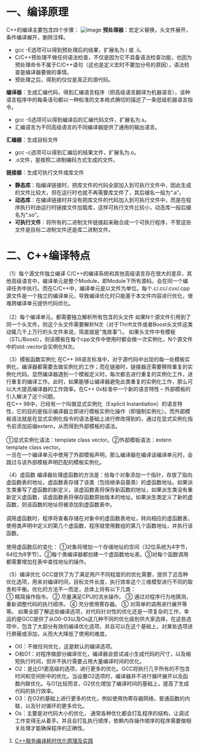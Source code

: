 # 一、编译原理
C++的编译主要包含四个步骤：
![image](https://github.com/iamstarlee/CXX-Tricks/assets/44799727/95e142ba-c7a2-40f9-8abf-1ec5b6cf536d)
**预处理器**：宏定义替换，头文件展开，条件编译展开，删除注释。
- gcc -E选项可以得到预处理后的结果，扩展名为.i 或 .ii。
- C/C++预处理不做任何语法检查，不仅是因为它不具备语法检查功能，也因为预处理命令不属于C/C++语句（这也是定义宏时不要加分号的原因），语法检查是编译器要做的事情。
- 预处理之后，得到的仅仅是真正的源代码。

**编译器**：生成汇编代码，得到汇编语言程序（把高级语言翻译为机器语言），该种语言程序中的每条语句都以一种标准的文本格式确切的描述了一条低级机器语言指令。
- gcc -S选项可以得到编译后的汇编代码文件，扩展名为.s。
- 汇编语言为不同高级语言的不同编译器提供了通用的输出语言。

**汇编器**：生成目标文件
- gcc -c选项可以得到汇编后的结果文件，扩展名为.o。
- .o文件，是按照二进制编码方式生成的文件。

**链接器**：生成可执行文件或库文件
- **静态库**：指编译链接时，把库文件的代码全部加入到可执行文件中，因此生成的文件比较大，但在运行时也就不再需要库文件了，其后缀名一般为“.a”。
- **动态库**：在编译链接时并没有把库文件的代码加入到可执行文件中，而是在程序执行时由运行时链接文件加载库，这样可执行文件比较小，动态库一般后缀名为“.so”。
- **可执行文件**：将所有的二进制文件链接起来融合成一个可执行程序，不管这些文件是目标二进制文件还是库二进制文件。

# 二、C++编译特点
（1）每个源文件独立编译
C/C++的编译系统和其他高级语言存在很大的差异，其他高级语言中，编译单元是整个Module，即Module下所有源码，会在同一个编译任务中执行。而在C/C++中，编译单元是以文件为单位。每个.c/.cc/.cxx/.cpp源文件是一个独立的编译单元，导致编译优化时只能基于本文件内容进行优化，很难跨编译单元提供代码优化。  
<br/>
（2）每个编译单元，都需要独立解析所有包含的头文件
如果N个源文件引用到了同一个头文件，则这个头文件需要解析N次（对于Thrift文件或者Boost头文件这类动辄几千上万行的头文件来说，简直就是“鬼故事”）。 
如果头文件中有模板（STL/Boost），则该模板在每个cpp文件中使用时都会做一次实例化，N个源文件中的std::vector会实例化N次。
&nbsp;

（3）模板函数实例化
在C++ 98语言标准中，对于源代码中出现的每一处模板实例化，编译器都需要去做实例化的工作；而在链接时，链接器还需要移除重复的实例化代码。显然编译器遇到一个模板定义时，每次都去进行重复的实例化工作，进行重复的编译工作。此时，如果能够让编译器避免此类重复的实例化工作，那么可以大大提高编译器的工作效率。在C++ 0x标准中一个新的语言特性 – 外部模板的引入解决了这个问题。  
在C++ 98中，已经有一个叫做显式实例化（Explicit Instantiation）的语言特性，它的目的是指示编译器立即进行模板实例化操作（即强制实例化）。而外部模板语法就是在显式实例化指令的语法基础上进行修改得到的，通过在显式实例化指令前添加前缀extern，从而得到外部模板的语法。  
<br/>
①显式实例化语法：template class vector。②外部模板语法：extern template class vector。  
一旦在一个编译单元中使用了外部模板声明，那么编译器在编译该编译单元时，会跳过与该外部模板声明匹配的模板实例化。
<br/>

（4）虚函数
编译器处理虚函数的方法是：给每个对象添加一个指针，存放了指向虚函数表的地址，虚函数表存储了该类（包括继承自基类）的虚函数地址。如果派生类重写了虚函数的新定义，该虚函数表将保存新函数的地址，如果派生类没有重新定义虚函数，该虚函数表将保存函数原始版本的地址。如果派生类定义了新的虚函数，则该函数的地址将被添加到虚函数表中。  
<br/>
调用虚函数时，程序将查看存储在对象中的虚函数表地址，转向相应的虚函数表，使用类声明中定义的第几个虚函数，程序就使用数组的第几个函数地址，并执行该函数。  
<br/>
使用虚函数后的变化：
①对象将增加一个存储地址的空间（32位系统为4字节，64位为8字节）。②每个类编译器都创建一个虚函数地址表。③对每个函数调用都需要增加在表中查找地址的操作。
<br/>

（5）编译优化
GCC提供了为了满足用户不同程度的的优化需要，提供了近百种优化选项，用来对编译时间，目标文件长度，执行效率这个三维模型进行不同的取舍和平衡。优化的方法不一而足，总体上将有以下几类：  
① 精简操作指令。 ② 尽量满足CPU的流水操作。 ③ 通过对程序行为地猜测，重新调整代码的执行顺序。 ④ 充分使用寄存器。 ⑤ 对简单的调用进行展开等等。
如果全部了解这些编译选项，对代码针对性的优化还是一项复杂的工作，幸运的是GCC提供了从O0-O3以及Os这几种不同的优化级别供大家选择，在这些选项中，包含了大部分有效的编译优化选项，并且可以在这个基础上，对某些选项进行屏蔽或添加，从而大大降低了使用的难度。
- O0：不做任何优化，这是默认的编译选项。
- O和O1：对程序做部分编译优化，编译器会尝试减小生成代码的尺寸，以及缩短执行时间，但并不执行需要占用大量编译时间的优化。
- O2：是比O1更高级的选项，进行更多的优化。GCC将执行几乎所有的不包含时间和空间折中的优化。当设置O2选项时，编译器并不进行循环展开以及函数内联优化。与O1比较而言，O2优化增加了编译时间的基础上，提高了生成代码的执行效率。
- O3：在O2的基础上进行更多的优化，例如使用伪寄存器网络，普通函数的内联，以及针对循环的更多优化。
- Os：主要是对代码大小的优化， 通常各种优化都会打乱程序的结构，让调试工作变得无从着手。并且会打乱执行顺序，依赖内存操作顺序的程序需要做相关处理才能确保程序的正确性。




1. [C++服务编译耗时优化原理及实践](https://tech.meituan.com/2020/12/10/apache-kylin-practice-in-meituan.html)
